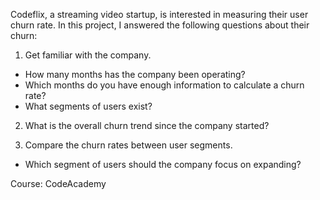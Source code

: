 Codeflix, a streaming video startup, is interested in measuring their user churn rate. In this project, I answered the following questions about their churn:

1. Get familiar with the company.

- How many months has the company been operating? 
- Which months do you have enough information to calculate a churn rate?
- What segments of users exist?

2. What is the overall churn trend since the company started?

3. Compare the churn rates between user segments.
- Which segment of users should the company focus on expanding?

Course: CodeAcademy 

